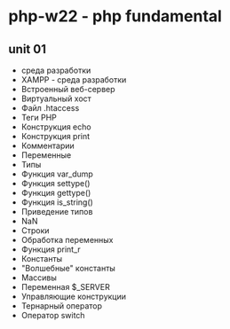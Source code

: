 # php-w22 - php fundamental
## unit 01

- среда разработки
- XAMPP - среда разработки
- Встроенный веб-сервер
- Виртуальный хост
- Файл .htaccess
- Теги PHP
- Конструкция echo
- Конструкция print
- Комментарии
- Переменные
- Типы
- Функция var_dump
- Функция settype()
- Функция gettype()
- Функция is_string()
- Приведение типов
- NaN
- Строки
- Обработка переменных
- Функция print_r
- Константы
- "Волшебные" константы
- Массивы
- Переменная $_SERVER
- Управляющие конструкции
- Тернарный оператор
- Оператор switch

